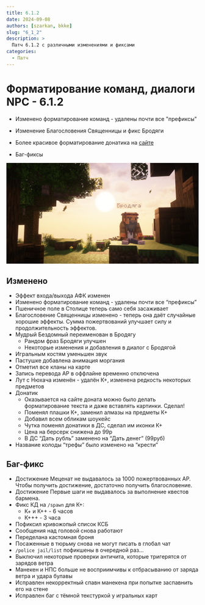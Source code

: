 ```yaml
---
title: 6.1.2
date: 2024-09-08
authors: [szarkan, bkke]
slug: "6_1_2"
description: >
  Патч 6.1.2 с различными изменениями и фиксами
categories:
  - Патч
---
```


# Форматирование команд, диалоги NPC - 6.1.2 

- Изменено форматирование команд - удалены почти все "префиксы"

- Изменение Благословения Священницы и фикс Бродяги

- Более красивое форматирование донатика на [сайте](https://donate.catcraftmc.ru)

- Баг-фиксы

![Обложка обновления 6.1.2](/assets/updates/6season/6_1_2/preview.png)

<!-- more -->

## Изменено

- Эффект входа/выхода АФК изменен
- Изменено форматирование команд - удалены почти все “префиксы”
- Пшеничное поле в Столице теперь само себя засаживает
- Благословение Священницы изменено - теперь она даёт случайные хорошие эффекты. Сумма пожертвований улучшает силу и продолжительность эффектов.
- Мудрый Бездомный переименован в Бродягу
    - Рандом фраз Бродяги улучшен
    - Некоторые изменения и добавления в диалог с Бродягой
- Игральным костям уменьшен звук
- Пастушке добавлена анимация моргания
- Отметил все кланы на карте
- Запись перевода АР в оффлайне временно отключена
- Лут с Нюхача изменён - удалён К+, изменена редкость некоторых предметов
- Донатик
    - Оказывается на сайте доната можно было делать форматирование текста и даже вставлять картинки. Сделал!
    - Поменял плашки К+, заменил алмазы на предметы К+
    - Добавил всем обликам шоукейс
    - Чутка поменял донатики в ДС, сделал им иконки К+
    - Цена на берсерк снижена до 99р
    - В ДС “Дать рубль” заменено на “Дать денег” (99руб)
- Название колоды “трефы” было изменено на “крести”

## Баг-фикс

- Достижение Меценат не выдавалось за 1000 пожертвованных АР. Чтобы получить достижение, достаточно получить благословение.
- Достижение Первые шаги не выдавалось за выполнение квестов бармена.
- Фикс КД на `/spawn` для К+:
    - К+ и К++ - 6 часов
    - К+++ - 3 часа
- Пофиксил кривожопый список КСБ
- Сообщения над головой снова работают
- Переделана кастомная броня
- Посаженные в тюрьму снова не могут писать в глобал чат
- `/police jail/list` пофикшены в очередной раз…
- Выключил некоторые проверки античита, которые тригерятся от зарядов ветра
- Манекен и НПС больше не восприимчивы к отбрасыванию от заряда ветра и удара булавы
- Исправлен некорректный спавн манекена при попытке заспавнить его на стене
- Исправлен баг с тёмной текстуркой у игральных карт